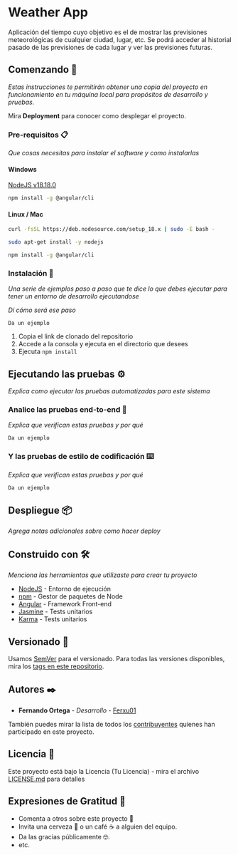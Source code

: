 # Weather App

Aplicación del tiempo cuyo objetivo es el de mostrar las previsiones meteorológicas de cualquier ciudad, lugar, etc. Se podrá acceder al historial pasado de las previsiones de cada lugar y ver las previsiones futuras.

## Comenzando 🚀



_Estas instrucciones te permitirán obtener una copia del proyecto en funcionamiento en tu máquina local para propósitos de desarrollo y pruebas._

Mira **Deployment** para conocer como desplegar el proyecto.


### Pre-requisitos 📋

_Que cosas necesitas para instalar el software y como instalarlas_

#### Windows
[NodeJS v18.18.0](https://nodejs.org/en/blog/release/v18.18.0)

```bash
npm install -g @angular/cli
```

#### Linux / Mac

```bash
curl -fsSL https://deb.nodesource.com/setup_18.x | sudo -E bash -

sudo apt-get install -y nodejs

npm install -g @angular/cli
```

### Instalación 🔧

_Una serie de ejemplos paso a paso que te dice lo que debes ejecutar para tener un entorno de desarrollo ejecutandose_

_Dí cómo será ese paso_

```
Da un ejemplo
```

1. Copia el link de clonado del repositorio
2. Accede a la consola y ejecuta en el directorio que desees
3. Ejecuta ```npm install```

## Ejecutando las pruebas ⚙️

_Explica como ejecutar las pruebas automatizadas para este sistema_

### Analice las pruebas end-to-end 🔩

_Explica que verifican estas pruebas y por qué_

```
Da un ejemplo
```

### Y las pruebas de estilo de codificación ⌨️

_Explica que verifican estas pruebas y por qué_

```
Da un ejemplo
```

## Despliegue 📦

_Agrega notas adicionales sobre como hacer deploy_

## Construido con 🛠️

_Menciona las herramientas que utilizaste para crear tu proyecto_

* [NodeJS](https://nodejs.org/en/blog/release/v18.18.0) - Entorno de ejecución
* [npm](https://www.npmjs.com/package/npm/v/9.8.1) - Gestor de paquetes de Node
* [Angular](https://v17.angular.io/docs) - Framework Front-end
* [Jasmine](https://jasmine.github.io/) - Tests unitarios
* [Karma](https://karma-runner.github.io/latest/index.html) - Tests unitarios

## Versionado 📌

Usamos [SemVer](http://semver.org/) para el versionado. Para todas las versiones disponibles, mira los [tags en este repositorio](https://github.com/tu/proyecto/tags).

## Autores ✒️

* **Fernando Ortega** - *Desarrollo* - [Ferxu01](https://github.com/Ferxu01)

También puedes mirar la lista de todos los [contribuyentes](https://github.com/your/project/contributors) quíenes han participado en este proyecto. 

## Licencia 📄

Este proyecto está bajo la Licencia (Tu Licencia) - mira el archivo [LICENSE.md](LICENSE.md) para detalles

## Expresiones de Gratitud 🎁

* Comenta a otros sobre este proyecto 📢
* Invita una cerveza 🍺 o un café ☕ a alguien del equipo. 
* Da las gracias públicamente 🤓.
* etc.
